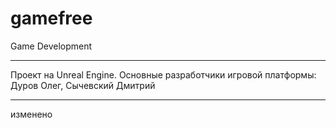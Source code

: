 # gamefree
Game Development
________________
Проект на Unreal Engine.
Основные разработчики игровой платформы:
Дуров Олег, Сычевский Дмитрий
_________________

изменено